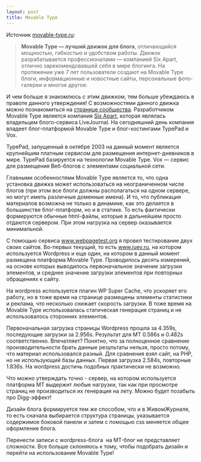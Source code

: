 ```yaml
--- 
layout: post
title: Movable Type
---
```

Источник <a href="http://movable-type.ru/" target="_blank">movable-type.ru</a>:
<blockquote><strong>Movable Type — лучший движок для блога</strong>, отличающийся мощностью, гибкостью и удобством работы. 		Движок разрабатывается профессионалами — компанией Six Apart, отлично зарекомендовавшей себя в мире блогинга.
На протяжении уже 7 лет пользователи создают на Movable Type блоги, информационные и новостные сайты, персональные фото-галереи и многое другое.</blockquote>
И чем больше я знакомлюсь с этим движком, тем больше убеждаюсь в правоте данного утверждения!

<!--more-->С возможностями данного движка можно познакомиться на <a href="http://movable-type.ru/about.php" target="_blank">странице сообщества</a>. Разработчиком Movable Type является компания <a href="http://sixapart.com/" target="_blank">Six Apart</a>, которая являлась  владельцем блого-сервиса LiveJournal. На сегодняшний день компания владеет блог-платформой Movable Type и блог-хостингами TypePad и Vox.

TypePad, запущенный в октябре 2003 на данный момент является крупнейшим платным сервисом для размещения интернет-дневников в мире. TypePad базируется на технологии Movable Type. Vox — сервис для размещения Веб-блогов с элементами социальной сети.

Главными особенностями Movable Type является то, что одна установка движка может использоваться на неограниченном числе блогов (при этом все блоги должны располагаться на одном сервере, но могут иметь различные доменные имена). И то, что публикация материалов возможна не только в динамике, как это делается в большинстве блог-платформ, но и в статике. То есть фактически формируются обычные html-файлы, которые в дальнейшем просто отдаются сервером. При этом нагрузка на сервер оказывается минимальной.

С помощью сервиса <a href="http://www.webpagetest.org/" target="_blank">www.webpagetest.org</a> я провел тестирование двух своих сайтов. Во-первых текущий, то есть www.juev.ru, на котором используется Wordpress и еще один, на котором в данный момент размещена платформа Movable Type. Проводилось десять измерений, на основе которых выводилось первоначальное значение загрузки элементов, и среднее значение загрузки элементов при повторных обращениях к сайту.

На wordpress используется плагин WP Super Cache, что ускоряет его работу, но в тоже время на странице размещены элементы статистики и реклама, что несколько снижает скорость загрузки. В тоже время на Movable Type использовалась статическая генерация страниц и не использовалось сторонних элементов.

Первоначальная загрузка страницы Wordpress прошла за 4.359s, последующие загрузки за 2.956s. Результат для MT 0.586s и 0.482s соответственно. Впечатляет? Понятно, что за полноценное сравнение производительности брать данные результаты нельзя, просто потому, что материал использовался разный. Для сравнения взял сайт, на PHP, но не использующий базы данных. Первая загрузка 2.584s, повторные 1.836s. На wordpress достичь подобных практически не возможно.

Что можно утверждать точно - сервер, на котором используется платформа MT выдержит любые нагрузки, так как при просмотре страниц не производиться их генерация на лету. Можно будет позабыть про Digg-эффект!

Дизайн блога формируется тем же способом, что и в ЖивомЖурнале, то есть сначала выбирается структура страницы, указывается содержимое боковой панели и затем с помощью css меняется общее оформление блога.

Перенести записи с wordpress-блога  на MT-блог не представляет сложности. Все больше склоняюсь к тому, чтобы подобрать дизайн и перейти на использование Movable Type!
